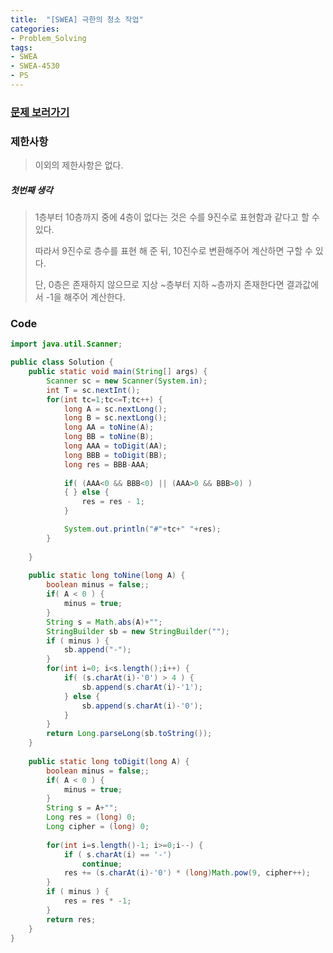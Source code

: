 ```yaml
---
title:  "[SWEA] 극한의 청소 작업"
categories:
- Problem_Solving
tags:
- SWEA
- SWEA-4530
- PS
---
```



### [문제 보러가기]( https://swexpertacademy.com/main/code/problem/problemDetail.do?contestProbId=AWO6cgzKOIEDFAWw&categoryId=AWO6cgzKOIEDFAWw&categoryType=CODE )



### 제한사항

> 이외의 제한사항은 없다.

##### 첫번째 생각

> 1층부터 10층까지 중에 4층이 없다는 것은 수를 9진수로 표현함과 같다고 할 수 있다.
>
> 따라서 9진수로 층수를 표현 해 준 뒤, 10진수로 변환해주어 계산하면 구할 수 있다.
>
> 단, 0층은 존재하지 않으므로 지상 ~층부터 지하 ~층까지 존재한다면 결과값에서 -1을 해주어 계산한다.



### Code

```java
import java.util.Scanner;

public class Solution {
	public static void main(String[] args) {
		Scanner sc = new Scanner(System.in);
		int T = sc.nextInt();
		for(int tc=1;tc<=T;tc++) {
			long A = sc.nextLong();
			long B = sc.nextLong();
			long AA = toNine(A);
			long BB = toNine(B);
			long AAA = toDigit(AA);
			long BBB = toDigit(BB);
			long res = BBB-AAA;
			
			if( (AAA<0 && BBB<0) || (AAA>0 && BBB>0) )
			{ } else {
				res = res - 1;
			}

			System.out.println("#"+tc+" "+res);
		}
		
	}
	
	public static long toNine(long A) {
		boolean minus = false;; 
		if( A < 0 ) {
			minus = true;
		}
		String s = Math.abs(A)+"";
		StringBuilder sb = new StringBuilder("");
		if ( minus ) {
			sb.append("-");
		}
		for(int i=0; i<s.length();i++) {
			if( (s.charAt(i)-'0') > 4 ) {
				sb.append(s.charAt(i)-'1');
			} else {
				sb.append(s.charAt(i)-'0');
			}
		}
		return Long.parseLong(sb.toString());
	}
	
	public static long toDigit(long A) {
		boolean minus = false;; 
		if( A < 0 ) {
			minus = true;
		}
		String s = A+"";
		Long res = (long) 0;
		Long cipher = (long) 0;
		
		for(int i=s.length()-1; i>=0;i--) {
			if ( s.charAt(i) == '-')
				continue;
			res += (s.charAt(i)-'0') * (long)Math.pow(9, cipher++);
		}
		if ( minus ) {
			res = res * -1;
		}
		return res;
	}
}

```

